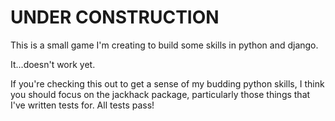 # UNDER CONSTRUCTION

This is a small game I'm creating to build some skills in python and django.

It...doesn't work yet.

If you're checking this out to get a sense of my budding python skills, I think
you should focus on the jackhack package, particularly those things that I've
written tests for.  All tests pass!
